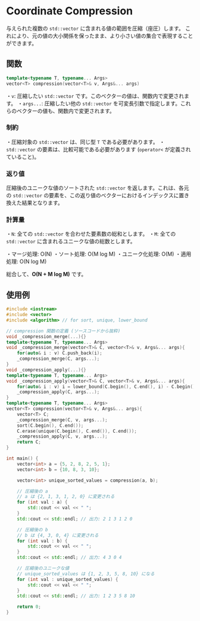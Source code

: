 # Coordinate Compression

与えられた複数の `std::vector` に含まれる値の範囲を圧縮（座圧）します。
これにより、元の値の大小関係を保ったまま、より小さい値の集合で表現することができます。

## 関数
```cpp
template<typename T, typename... Args>
vector<T> compression(vector<T>& v, Args&... args)
```

・`v`: 圧縮したい `std::vector` です。このベクターの値は、関数内で変更されます。
・`args...`: 圧縮したい他の `std::vector` を可変長引数で指定します。これらのベクターの値も、関数内で変更されます。

### 制約
・圧縮対象の `std::vector` は、同じ型 `T` である必要があります。
・`std::vector` の要素は、比較可能である必要があります (`operator<` が定義されていること)。

### 返り値
圧縮後のユニークな値のソートされた `std::vector` を返します。これは、各元の `std::vector` の要素を、この返り値のベクターにおけるインデックスに置き換えた結果となります。

### 計算量
・`N`: 全ての `std::vector` を合わせた要素数の総和とします。
・`M`: 全ての `std::vector` に含まれるユニークな値の総数とします。

・マージ処理: O(N)
・ソート処理: O(M log M)
・ユニーク化処理: O(M)
・適用処理: O(N log M)

総合して、**O(N + M log M)** です。

## 使用例

```cpp
#include <iostream>
#include <vector>
#include <algorithm> // for sort, unique, lower_bound

// compression 関数の定義 (ソースコードから抜粋)
void _compression_merge(...){}
template<typename T, typename... Args>
void _compression_merge(vector<T>& C, vector<T>& v, Args&... args){
    for(auto& i : v) C.push_back(i);
    _compression_merge(C, args...);
}
void _compression_apply(...){}
template<typename T, typename... Args>
void _compression_apply(vector<T>& C, vector<T>& v, Args&... args){
    for(auto& i : v) i = lower_bound(C.begin(), C.end(), i) - C.begin();
    _compression_apply(C, args...);
}
template<typename T, typename... Args>
vector<T> compression(vector<T>& v, Args&... args){
    vector<T> C;
    _compression_merge(C, v, args...);
    sort(C.begin(), C.end());
    C.erase(unique(C.begin(), C.end()), C.end());
    _compression_apply(C, v, args...);
    return C;
}

int main() {
    vector<int> a = {5, 2, 8, 2, 5, 1};
    vector<int> b = {10, 8, 3, 10};

    vector<int> unique_sorted_values = compression(a, b);

    // 圧縮後の a
    // a は {2, 1, 3, 1, 2, 0} に変更される
    for (int val : a) {
        std::cout << val << " ";
    }
    std::cout << std::endl; // 出力: 2 1 3 1 2 0

    // 圧縮後の b
    // b は {4, 3, 0, 4} に変更される
    for (int val : b) {
        std::cout << val << " ";
    }
    std::cout << std::endl; // 出力: 4 3 0 4

    // 圧縮後のユニークな値
    // unique_sorted_values は {1, 2, 3, 5, 8, 10} になる
    for (int val : unique_sorted_values) {
        std::cout << val << " ";
    }
    std::cout << std::endl; // 出力: 1 2 3 5 8 10

    return 0;
}
```